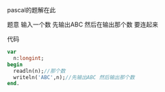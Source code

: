 pascal的题解在此

题意 输入一个数 先输出ABC 然后在输出那个数 要连起来

代码
```pascal
var
  n:longint;
begin
  readln(n);//那个数
  writeln('ABC',n);//先输出ABC 然后输出那个数
end.
```
